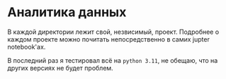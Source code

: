 # Аналитика данных

В каждой директории лежит свой, незвисимый, проект. Подробнее о каждом проекте можно почитать непосредственно в самих jupter notebook'ах.

В последний раз я тестировал всё на `python 3.11`, не обещаю, что на других версиях не будет проблем.
